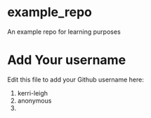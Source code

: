 # example_repo
An example repo for learning purposes
# Add Your username
Edit this file to add your Github username here:
1. kerri-leigh
2. anonymous
3. 
